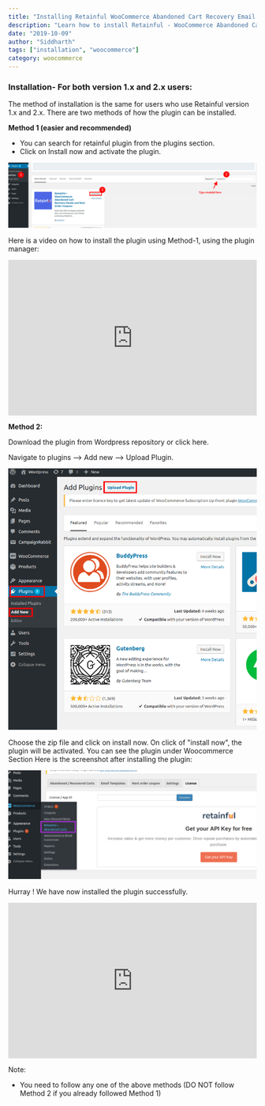 ```yaml
---
title: "Installing Retainful WooCommerce Abandoned Cart Recovery Email Plugin"
description: "Learn how to install Retainful - WooCommerce Abandoned Cart and Next Order Coupon Plugin"
date: "2019-10-09"
author: "Siddharth"
tags: ["installation", "woocommerce"]
category: woocommerce
---
```


### Installation- For both version 1.x and 2.x users:
The method of installation is the same for users who use Retainful version 1.x and 2.x. 
There are two methods of how the plugin can be installed. 

**Method 1 (easier and recommended)**

- You can search for retainful plugin from the plugins section.
- Click on Install now and activate the plugin.

![PluginfromWordpress](https://raw.githubusercontent.com/retainful/site-images/master/docs/Installation/pluginSearch.png)

Here is a video on how to install the plugin using Method-1, using the plugin manager:
<div style="position: relative; padding-bottom: 62.5%; height: 0;"><iframe src="https://www.loom.com/share/64bd0a3d113843829f6c09fabfe7a9d8" frameborder="0" webkitallowfullscreen mozallowfullscreen allowfullscreen style="position: absolute; top: 0; left: 0; width: 100%; height: 100%;"></iframe></div>

**Method 2:**

Download the plugin from Wordpress repository or click <link-text url="https://wordpress.org/plugins/retainful-next-order-coupon-for-woocommerce/" rel="noopener nofollow" target="_blank">here.</link-text>

Navigate to plugins --> Add new --> Upload Plugin.

![UploadPlugin](https://raw.githubusercontent.com/retainful/site-images/master/docs/Installation/uploadPlugin.png)

Choose the zip file and click on install now. 
On click of "install now", the plugin will be activated. 
You can see the plugin under Woocommerce Section
Here is the screenshot after installing the plugin:

![Installation](https://raw.githubusercontent.com/retainful/site-images/master/docs/Installation/RetainfulIntallation.png)

Hurray ! We have now installed the plugin successfully.

<div style="position: relative; padding-bottom: 62.5%; height: 0;"><iframe src="https://www.loom.com/share/8a23291dab0a47e8bea218bbbb27d156" frameborder="0" webkitallowfullscreen mozallowfullscreen allowfullscreen style="position: absolute; top: 0; left: 0; width: 100%; height: 100%;"></iframe></div>

Note: 
- You need to follow any one of the above methods (DO NOT follow Method 2 if you already followed Method 1)
